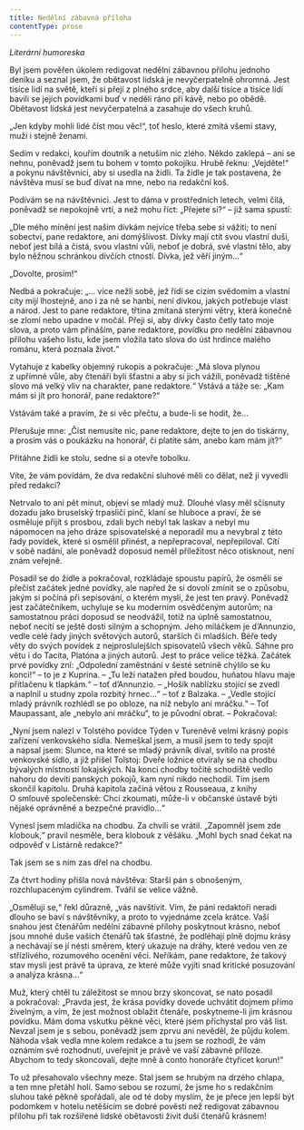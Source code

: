 ```yaml
---
title: Nedělní zábavná příloha
contentType: prose
---
```


<section>

<div class="centered">

<div class="verse">

_Literární humoreska_

</div>

</div>

</section>

<section>

Byl jsem pověřen úkolem redigovat nedělní zábavnou přílohu jednoho deníku a seznal jsem, že obětavost lidská je nevyčerpatelně ohromná. Jest tisíce lidí na světě, kteří si přejí z plného srdce, aby další tisíce a tisíce lidí bavili se jejich povídkami buď v neděli ráno při kávě, nebo po obědě. Obětavost lidská jest nevyčerpatelná a zasahuje do všech kruhů.

„Jen kdyby mohli lidé číst mou věc!“, toť heslo, které zmítá všemi stavy, muži i stejně ženami.

Sedím v redakci, kouřím doutník a netuším nic zlého. Někdo zaklepá – ani se nehnu, poněvadž jsem tu bohem v tomto pokojíku. Hrubě řeknu: „Vejděte!“ a pokynu návštěvnici, aby si usedla na židli. Ta židle je tak postavena, že návštěva musí se buď dívat na mne, nebo na redakční koš.

Podívám se na návštěvnici. Jest to dáma v prostředních letech, velmi čilá, poněvadž se nepokojně vrtí, a než mohu říct: „Přejete si?“ – již sama spustí:

„Dle mého mínění jest našim dívkám nejvíce třeba sebe si vážiti; to není sobectví, pane redaktore, ani domýšlivost. Dívky mají ctít svou vlastní duši, neboť jest bílá a čistá, svou vlastní vůli, neboť je dobrá, své vlastní tělo, aby bylo něžnou schránkou dívčích ctností. Dívka, jež věří jiným…“

„Dovolte, prosím!“

Nedbá a pokračuje: „… více nežli sobě, jež řídí se cizím svědomím a vlastní city míjí lhostejně, ano i za ně se hanbí, není dívkou, jakých potřebuje vlast a národ. Jest to pane redaktore, třtina zmítaná sterými větry, která konečně se zlomí nebo upadne v močál. Přeji si, aby dívky často četly tato moje slova, a proto vám přináším, pane redaktore, povídku pro nedělní zábavnou přílohu vašeho listu, kde jsem vložila tato slova do úst hrdince malého románu, která poznala život.“

Vytahuje z kabelky objemný rukopis a pokračuje: „Má slova plynou z upřímné vůle, aby čtenáři byli šťastni a aby si jich vážili, poněvadž tištěné slovo má velký vliv na charakter, pane redaktore.“ Vstává a táže se: „Kam mám si jít pro honorář, pane redaktore?“

Vstávám také a pravím, že si věc přečtu, a bude-li se hodit, že…

Přerušuje mne: „Číst nemusíte nic, pane redaktore, dejte to jen do tiskárny, a prosím vás o poukázku na honorář, či platíte sám, anebo kam mám jít?“

Přitáhne židli ke stolu, sedne si a otevře tobolku.

Víte, že vám povídám, že dva redakční sluhové měli co dělat, než ji vyvedli před redakci?

Netrvalo to ani pět minut, objeví se mladý muž. Dlouhé vlasy měl sčísnuty dozadu jako bruselský trpasličí pinč, klaní se hluboce a praví, že se osměluje přijít s prosbou, zdali bych nebyl tak laskav a nebyl mu nápomocen na jeho dráze spisovatelské a neporadil mu a nevybral z této řady povídek, které si osmělil přinést, a nepřepracoval, nepřepiloval. Cítí v sobě nadání, ale poněvadž doposud neměl příležitost něco otisknout, není znám veřejně.

Posadil se do židle a pokračoval, rozkládaje spoustu papírů, že osmělí se přečíst začátek jedné povídky, ale napřed že si dovolí zmínit se o způsobu, jakým si počíná při sepisování, o kterém myslí, že jest ten pravý. Poněvadž jest začátečníkem, uchyluje se ku moderním osvědčeným autorům; na samostatnou práci doposud se neodvážil, totiž na úplně samostatnou, neboť necítí se ještě dosti silným a schopným. Jeho miláčkem je d’Annunzio, vedle celé řady jiných světových autorů, starších či mladších. Béře tedy věty do svých povídek z nejproslulejších spisovatelů všech věků. Sáhne pro větu i do Tacita, Platóna a jiných autorů. Jest to práce velice těžká. Začátek prvé povídky zní: „Odpolední zaměstnání v šesté setnině chýlilo se ku konci!“ – to je z Kuprina. – „Tu leží natažen před boudou, huňatou hlavu maje přitlačenu k tlapkám.“ – toť d’Annunzio. – „Hošík nablízku stojící se zvedl a naplnil u studny zpola rozbitý hrnec…“ – toť z Balzaka. – „Vedle stojící mladý právník rozhlédl se po obloze, na níž nebylo ani mráčku.“ – Toť Maupassant, ale „nebylo ani mráčku“, to je původní obrat. – Pokračoval:

„Nyní jsem nalezl v Tolstého povídce Týden v Tureněvě velmi krásný popis zařízení venkovského sídla. Nemeškal jsem, a musil jsem to tedy spojit a napsal jsem: Slunce, na které se mladý právník díval, svítilo na prosté venkovské sídlo, a již přišel Tolstoj: Dveře ložnice otvíraly se na chodbu bývalých místností lokajských. Na konci chodby točité schodiště vedlo nahoru do devíti panských pokojů, kam nyní nikdo nechodil. Tím jsem skončil kapitolu. Druhá kapitola začíná větou z Rousseaua, z knihy O smlouvě společenské: Chci zkoumati, může-li v občanské ústavě býti nějaké oprávněné a bezpečné pravidlo…“

Vynesl jsem mladíčka na chodbu. Za chvíli se vrátil. „Zapomněl jsem zde klobouk,“ pravil nesměle, bera klobouk z věšáku. „Mohl bych snad čekat na odpověď v Listárně redakce?“

Tak jsem se s ním zas dřel na chodbu.

Za čtvrt hodiny přišla nová návštěva: Starší pán s obnošeným, rozchlupaceným cylindrem. Tvářil se velice vážně.

„Osměluji se,“ řekl důrazně, „vás navštívit. Vím, že páni redaktoři neradi dlouho se baví s návštěvníky, a proto to vyjednáme zcela krátce. Vaší snahou jest čtenářům nedělní zábavné přílohy poskytnout krásno, neboť jsou mnohé duše vašich čtenářů tak šťastné, že podléhají plně dojmu krásy a nechávají se jí nésti směrem, který ukazuje na dráhy, které vedou ven ze střízlivého, rozumového ocenění věci. Neříkám, pane redaktore, že takový stav mysli jest právě ta úprava, ze které může vyjíti snad kritické posuzování a analýza krásna…“

Muž, který chtěl tu záležitost se mnou brzy skoncovat, se nato posadil a pokračoval: „Pravda jest, že krása povídky dovede uchvátit dojmem přímo živelným, a vím, že jest možnost oblažit čtenáře, poskytneme-li jim krásnou povídku. Mám doma vskutku pěkné věci, které jsem přichystal pro váš list. Nevzal jsem je s sebou, poněvadž jsem zprvu ani nevěděl, že půjdu kolem. Náhoda však vedla mne kolem redakce a tu jsem se rozhodl, že vám oznámím své rozhodnutí, uveřejnit je právě ve vaší zábavné příloze. Abychom to tedy skoncovali, dejte mně à conto honoráře čtyřicet korun!“

To už přesahovalo všechny meze. Stal jsem se hrubým na drzého chlapa, a ten mne přetáhl holí. Samo sebou se rozumí, že jsme ho s redakčním sluhou také pěkně spořádali, ale od té doby myslím, že je přece jen lepší být podomkem v hotelu netěšícím se dobré pověsti než redigovat zábavnou přílohu při tak rozšířené lidské obětavosti živit duši čtenářů krásnem!

</section>
